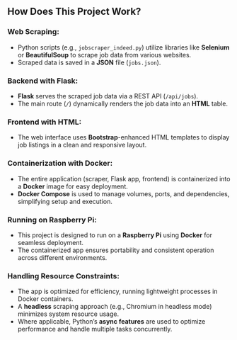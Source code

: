 
## How Does This Project Work?

### Web Scraping:
- Python scripts (e.g., `jobscraper_indeed.py`) utilize libraries like **Selenium** or **BeautifulSoup** to scrape job data from various websites.
- Scraped data is saved in a **JSON** file (`jobs.json`).

### Backend with Flask:
- **Flask** serves the scraped job data via a REST API (`/api/jobs`).
- The main route (`/`) dynamically renders the job data into an **HTML** table.

### Frontend with HTML:
- The web interface uses **Bootstrap**-enhanced HTML templates to display job listings in a clean and responsive layout.

### Containerization with Docker:
- The entire application (scraper, Flask app, frontend) is containerized into a **Docker** image for easy deployment.
- **Docker Compose** is used to manage volumes, ports, and dependencies, simplifying setup and execution.

### Running on Raspberry Pi:
- This project is designed to run on a **Raspberry Pi** using **Docker** for seamless deployment.
- The containerized app ensures portability and consistent operation across different environments.

### Handling Resource Constraints:
- The app is optimized for efficiency, running lightweight processes in Docker containers.
- A **headless** scraping approach (e.g., Chromium in headless mode) minimizes system resource usage.
- Where applicable, Python’s **async features** are used to optimize performance and handle multiple tasks concurrently.

